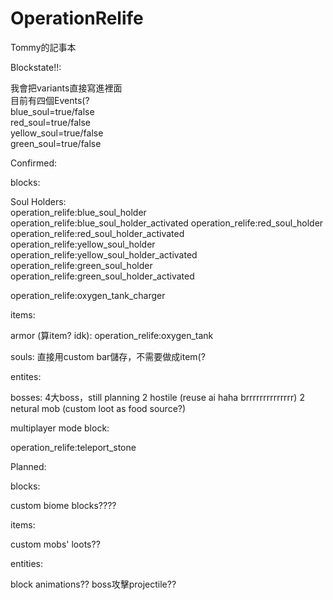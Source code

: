 # OperationRelife

Tommy的記事本
  
Blockstate!!:  

我會把variants直接寫進裡面  
目前有四個Events(?  
blue_soul=true/false  
red_soul=true/false  
yellow_soul=true/false  
green_soul=true/false  

Confirmed:

blocks:

  Soul Holders:  
operation_relife:blue_soul_holder
operation_relife:blue_soul_holder_activated
operation_relife:red_soul_holder
operation_relife:red_soul_holder_activated
operation_relife:yellow_soul_holder
operation_relife:yellow_soul_holder_activated
operation_relife:green_soul_holder
operation_relife:green_soul_holder_activated

operation_relife:oxygen_tank_charger

items:

  armor (算item? idk):
operation_relife:oxygen_tank

  souls:
直接用custom bar儲存，不需要做成item(?

entites:

  bosses:
4大boss，still planning
2 hostile (reuse ai haha brrrrrrrrrrrrrr)
2 netural mob (custom loot as food source?)

multiplayer mode block:

operation_relife:teleport_stone


Planned:

  blocks:

custom biome blocks????

  items:

custom mobs' loots??

  entities:

block animations??
boss攻擊projectile??
